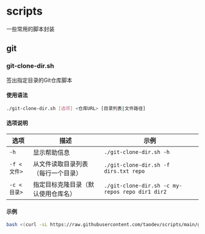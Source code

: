 # scripts
一些常用的脚本封装

## git
### git-clone-dir.sh
签出指定目录的Git仓库脚本

#### 使用语法
```bash
./git-clone-dir.sh [选项] <仓库URL> [目录列表|文件路径]
```

#### 选项说明
| 选项       | 描述                          | 示例                          |
|------------|-------------------------------|-------------------------------|
| `-h`       | 显示帮助信息                  | `./git-clone-dir.sh -h`       |
| `-f <文件>`| 从文件读取目录列表（每行一个目录）| `./git-clone-dir.sh -f dirs.txt repo` |
| `-c <目录>`| 指定目标克隆目录（默认使用仓库名）| `./git-clone-dir.sh -c my-repos repo dir1 dir2` |

#### 示例
```bash
bash <(curl -sL https://raw.githubusercontent.com/taodev/scripts/main/git/git-clone-dir.sh) -c clone-dir repo dir1
```